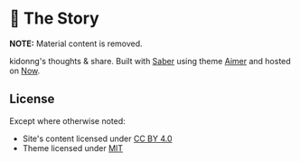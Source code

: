 # 📝 The Story

**NOTE:** Material content is removed.

kidonng's thoughts & share. Built with [Saber](https://saber.land/) using theme [Aimer](./packages/saber-theme-aimer/README.md) and hosted on [Now](https://zeit.co/now).

## License

Except where otherwise noted:

- Site's content licensed under [CC BY 4.0](https://creativecommons.org/licenses/by/4.0/)
- Theme licensed under [MIT](./packages/saber-theme-aimer/LICENSE)

